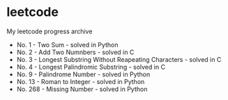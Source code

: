 # leetcode
My leetcode progress archive

- No. 1 - Two Sum - solved in Python
- No. 2 - Add Two Numnbers - solved in C
- No. 3 - Longest Substring Without Reapeating Characters - solved in C
- No. 4 - Longest Palindromic Substring - solved in C
- No. 9 - Palindrome Number - solved in Python
- No. 13 - Roman to Integer - solved in Python
- No. 268 - Missing Number - solved in Python